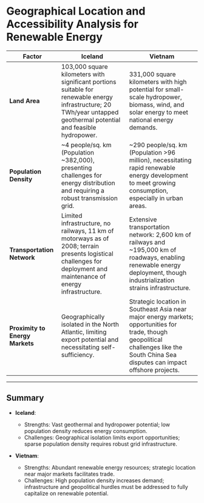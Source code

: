 
# Geographical Location and Accessibility Analysis for Renewable Energy

| **Factor**                  | **Iceland**                                                                                                                                                                                | **Vietnam**                                                                                                                                                                              |
|-----------------------------|-------------------------------------------------------------------------------------------------------------------------------------------------------------------------------------------|------------------------------------------------------------------------------------------------------------------------------------------------------------------------------------------|
| **Land Area**               | 103,000 square kilometers with significant portions suitable for renewable energy infrastructure; 20 TWh/year untapped geothermal potential and feasible hydropower.                     | 331,000 square kilometers with high potential for small-scale hydropower, biomass, wind, and solar energy to meet national energy demands.                                               |
| **Population Density**      | ~4 people/sq. km (Population ~382,000), presenting challenges for energy distribution and requiring a robust transmission grid.                                                          | ~290 people/sq. km (Population >96 million), necessitating rapid renewable energy development to meet growing consumption, especially in urban areas.                                     |
| **Transportation Network**  | Limited infrastructure, no railways, 11 km of motorways as of 2008; terrain presents logistical challenges for deployment and maintenance of energy infrastructure.                        | Extensive transportation network: 2,600 km of railways and ~195,000 km of roadways, enabling renewable energy deployment, though industrialization strains infrastructure.                |
| **Proximity to Energy Markets** | Geographically isolated in the North Atlantic, limiting export potential and necessitating self-sufficiency.                                                                       | Strategic location in Southeast Asia near major energy markets; opportunities for trade, though geopolitical challenges like the South China Sea disputes can impact offshore projects.   |

---

## Summary

- **Iceland**:
  - Strengths: Vast geothermal and hydropower potential; low population density reduces energy consumption.
  - Challenges: Geographical isolation limits export opportunities; sparse population density requires robust grid infrastructure.
  
- **Vietnam**:
  - Strengths: Abundant renewable energy resources; strategic location near major markets facilitates trade.
  - Challenges: High population density increases demand; infrastructure and geopolitical hurdles must be addressed to fully capitalize on renewable potential.
